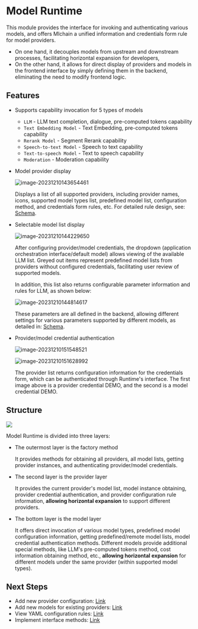 # Model Runtime

This module provides the interface for invoking and authenticating various models, and offers Mlchain a unified information and credentials form rule for model providers.

- On one hand, it decouples models from upstream and downstream processes, facilitating horizontal expansion for developers,
- On the other hand, it allows for direct display of providers and models in the frontend interface by simply defining them in the backend, eliminating the need to  modify frontend logic.

## Features

- Supports capability invocation for 5 types of models

  - `LLM` - LLM text completion, dialogue, pre-computed tokens capability
  - `Text Embedding Model` - Text Embedding, pre-computed tokens capability
  - `Rerank Model` - Segment Rerank capability
  - `Speech-to-text Model` - Speech to text capability
  - `Text-to-speech Model` - Text to speech capability
  - `Moderation` - Moderation capability

- Model provider display

  ![image-20231210143654461](./docs/en_US/images/index/image-20231210143654461.png)

  Displays a list of all supported providers, including provider names, icons, supported model types list, predefined model list, configuration method, and credentials form rules, etc. For detailed rule design, see: [Schema](./docs/en_US/schema.md).

- Selectable model list display

  ![image-20231210144229650](./docs/en_US/images/index/image-20231210144229650.png)

  After configuring provider/model credentials, the dropdown (application orchestration interface/default model) allows viewing of the available LLM list. Greyed out items represent predefined model lists from providers without configured credentials, facilitating user review of supported models.

  In addition, this list also returns configurable parameter information and rules for LLM, as shown below:

  ![image-20231210144814617](./docs/en_US/images/index/image-20231210144814617.png)	

  These parameters are all defined in the backend, allowing different settings for various parameters supported by different models, as detailed in: [Schema](./docs/en_US/schema.md#ParameterRule).

- Provider/model credential authentication

  ![image-20231210151548521](./docs/en_US/images/index/image-20231210151548521.png)

  ![image-20231210151628992](./docs/en_US/images/index/image-20231210151628992.png)

  The provider list returns configuration information for the credentials form, which can be authenticated through Runtime's interface. The first image above is a provider credential DEMO, and the second is a model credential DEMO.

## Structure

![](./docs/en_US/images/index/image-20231210165243632.png)

Model Runtime is divided into three layers:

- The outermost layer is the factory method

  It provides methods for obtaining all providers, all model lists, getting provider instances, and authenticating provider/model credentials.

- The second layer is the provider layer

  It provides the current provider's model list, model instance obtaining, provider credential authentication, and provider configuration rule information, **allowing horizontal expansion** to support different providers.

- The bottom layer is the model layer

  It offers direct invocation of various model types, predefined model configuration information, getting predefined/remote model lists, model credential authentication methods. Different models provide additional special methods, like LLM's pre-computed tokens method, cost information obtaining method, etc., **allowing horizontal expansion** for different models under the same provider (within supported model types).



## Next Steps

- Add new provider configuration: [Link](./docs/en_US/provider_scale_out.md)
- Add new models for existing providers: [Link](./docs/en_US/provider_scale_out.md#AddModel)
- View YAML configuration rules: [Link](./docs/en_US/schema.md)
- Implement interface methods: [Link](./docs/en_US/interfaces.md)
